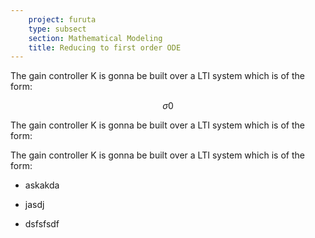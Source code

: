 ```yaml
---
    project: furuta
    type: subsect
    section: Mathematical Modeling
    title: Reducing to first order ODE
---
```


The gain controller K is gonna be built over a LTI system which is of the form:


$$ \sigma  0$$

The gain controller K is gonna be built over a LTI system which is of the form:

The gain controller K is gonna be built over a LTI system which is of the form:

* askakda

* jasdj

* dsfsfsdf

